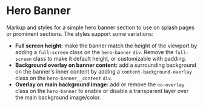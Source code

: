 # Hero Banner

Markup and styles for a simple hero banner section to use on splash pages or prominent sections. The styles support some variations:

* **Full screen height:** make the banner match the height of the viewport by adding a `full-screen` class on the `hero-banner` `div`. Remove the `full-screen` class to make it default height, or customizable with padding.
* **Background overlay on banner content:** add a surrounding background on the banner's inner content by adding a `content-background-overlay` class on the `hero-banner__content` `div`.
* **Overlay on main background image:** add or remove the `no-overlay` class on the `hero-banner` to enable or disable a transparent layer over the main background image/color.